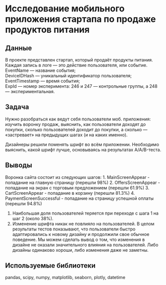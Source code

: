 # Исследование мобильного приложения стартапа по продаже продуктов питания

## Данные
В проекте представлен стартап, который продаёт продукты питания.  
Каждая запись в логе — это действие пользователя, или событие. 
EventName — название события;  
DeviceIDHash — уникальный идентификатор пользователя;  
EventTimestamp — время события;  
ExpId — номер эксперимента: 246 и 247 — контрольные группы, а 248 — экспериментальная.  

## Задача
Нужно разобраться как ведут себя пользователи моб. приложения: изучить воронку продаж, выяснить, как пользователи доходят до покупки, сколько пользователей доходит до покупки, а сколько — «застревает» на предыдущих шагах (и на каких именно).

Дизайнеры решили поменять шрифт во всём приложении. Необходимо выяснить, какой шрифт лучше, основываясь на результатах A/A/B-теста.

## Выводы
Воронка сайта состоит из следующих шагов:
    1. MainScreenAppear - попадание на главную страницу (перешли 98%)
    2. OffersScreenAppear - попадание на экран с торговым предложением (перешли 61.9%)
    3. CartScreenAppear	- попадание в корзину (перешли 81.3%)
    4. PaymentScreenSuccessful	- попадание на страницу успешной оплаты (перешли 94.8%)  
    
1. Наибольшая доля пользователей теряется при переходе с шага 1 на шаг 2 (около 38%).
2. Изменение шрифта никак не повлияло на пользователей. В целом результаты тестов показывают, что пользователи быстро адаптировались к новому дизайну и продолжили свое обычное поведение. Мы можем сделать вывод о том, что изменения в дизайне не оказали значительного влияния на пользователей. Либо дизайны одинаково хороши, либо изменения даже не заметны.

## Используемые библиотеки
pandas, scipy, numpy, matplotlib, seaborn, plotly, datetime
